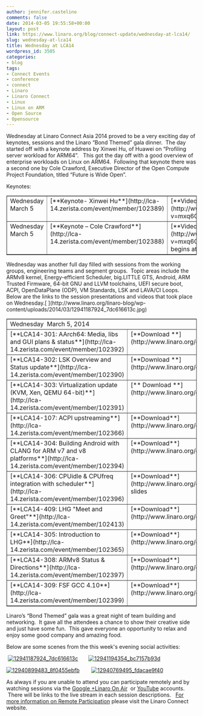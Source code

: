 ```yaml
---
author: jennifer.castelino
comments: false
date: 2014-03-05 19:55:58+00:00
layout: post
link: https://www.linaro.org/blog/connect-update/wednesday-at-lca14/
slug: wednesday-at-lca14
title: Wednesday at LCA14
wordpress_id: 3505
categories:
- blog
tags:
- Connect Events
- conference
- connect
- Linaro
- Linaro Connect
- Linux
- Linux on ARM
- Open Source
- Opensource
---
```


Wednesday at Linaro Connect Asia 2014 proved to be a very exciting day of keynotes, sessions and the Linaro “Bond Themed” gala dinner.  The day started off with a keynote address by Xinwei Hu, of Huawei on “Profiling server workload for ARM64”.   This got the day off with a good overview of enterprise workloads on Linux on ARM64.  Following that keynote there was a second one by Cole Crawford, Executive Director of the Open Compute Project Foundation, titled “Future is Wide Open”.

Keynotes:
<table cellpadding="0" width="774" cellspacing="0" border="1" >
<tbody >
<tr >

<td width="172" valign="top" >Wednesday March 5
</td>

<td width="248" valign="top" >[**Keynote- Xinwei Hu**](http://lca-14.zerista.com/event/member/102389)
</td>

<td width="160" valign="top" >[**Video**](http://www.youtube.com/watch?v=mxq6CI-uKu0)  (YouTube)
</td>

<td width="194" valign="top" >[**Video**** **](http://people.linaro.org/linaro-connect/lca14/videos/03-05-Wednesday/Wednesday%20Keynote%20-%20%2527Profiling%20server%20workload%20for%20ARM64%2527%20%2526%20%2527Cole%20Crawford%20Keynote%2527.mp4)(Linaro Server)
</td>
</tr>
<tr >

<td width="172" valign="top" >Wednesday March 5
</td>

<td width="248" valign="top" >[**Keynote – Cole Crawford**](http://lca-14.zerista.com/event/member/102388)
</td>

<td width="160" valign="top" >[**Video**](http://www.youtube.com/watch?v=mxq6CI-uKu0) (YouTube)* begins at 24:42
</td>

<td width="194" valign="top" >[**Video**](http://people.linaro.org/linaro-connect/lca14/videos/03-05-Wednesday/Wednesday%20Keynote%20-%20%2527Profiling%20server%20workload%20for%20ARM64%2527%20%2526%20%2527Cole%20Crawford%20Keynote%2527.mp4) (Linaro Server)* begins at 24:42
</td>
</tr>
</tbody>
</table>
Wednesday was another full day filled with sessions from the working groups, engineering teams and segment groups.  Topic areas include the ARMv8 kernel, Energy-efficient Scheduler, big.LITTLE GTS, Android, ARM Trusted Firmware, 64-bit GNU and LLVM toolchains, UEFI secure boot, ACPI, OpenDataPlane (ODP), VM Standards, LSK and LAVA/CI Loops.  Below are the links to the session presentations and videos that took place on Wednesday.[
](http://www.linaro.org/linaro-blog/wp-content/uploads/2014/03/12941187924_7dc616613c.jpg)
<table cellpadding="0" width="874" cellspacing="0" border="1" >
<tbody >
<tr >

<td colspan="4" width="874" valign="top" >Wednesday  March 5, 2014
</td>
</tr>
<tr >

<td width="268" valign="top" >[**LCA14-301: AArch64: Media, libs and GUI plans & status**](http://lca-14.zerista.com/event/member/102392)
</td>

<td width="175" valign="top" >[**Download **](http://www.linaro.org/documents/download/99f9812a5239175f07479c370f2f148a5314a5f589be6)slides
</td>

<td width="204" valign="top" >[**Video**](http://www.youtube.com/watch?v=CqbKJyLvcqI) (You Tube)
</td>

<td width="227" valign="top" >[**Video**** **](http://people.linaro.org/linaro-connect/lca14/videos/03-05-Wednesday/LCA14-301-%20AArch64-%20Media%252C%20libs%20and%20GUI%20plans%20%2526%20status.mp4)(Linaro Server)
</td>
</tr>
<tr >

<td width="268" valign="top" >[**LCA14-302: LSK Overview and Status update**](http://lca-14.zerista.com/event/member/102390)
</td>

<td width="175" valign="top" >[**Download **](http://www.linaro.org/documents/download/1f0cb91faa00393731e42fbd58a68443530d0bc728d94)slides
</td>

<td width="204" valign="top" >[**Video**](http://www.youtube.com/watch?v=C2iXPqSIxic) (You Tube)
</td>

<td width="227" valign="top" >[**Video**](http://people.linaro.org/linaro-connect/lca14/videos/03-05-Wednesday/LCA14-302-%20LSK%20Overview%20and%20Status%20update.mp4) (Linaro Server)
</td>
</tr>
<tr >

<td width="268" valign="top" >[**LCA14-303: Virtualization update (KVM, Xen, QEMU 64-bit)**](http://lca-14.zerista.com/event/member/102391)
</td>

<td width="175" valign="top" >[** Download **](http://www.linaro.org/documents/download/92b7dcfba6b8cd97dd976b20d20b2a0a5316345bd66d2)slides
</td>

<td width="204" valign="top" >[**Video**](http://www.youtube.com/watch?v=MflaJtYdKmc) (You Tube)
</td>

<td width="227" valign="top" >[**Video**](http://people.linaro.org/linaro-connect/lca14/videos/03-05-Wednesday/LCA14-303-%20Virtualization%20update%20%2528KVM%252C%20Xen%252C%20QEMU%2064-bit%2529.mp4) (Linaro Server)
</td>
</tr>
<tr >

<td width="268" valign="top" >[**LCA14-107: ACPI upstreaming**](http://lca-14.zerista.com/event/member/102366)
</td>

<td width="175" valign="top" >[**Download**](http://www.linaro.org/documents/download/3f93fcbf09ca9e15ea7b2987efaf18f4530f9716323ac) slides
</td>

<td width="204" valign="top" >[**Video**** **](http://www.youtube.com/watch?v=l3v14bgMpcc)(You Tube)
</td>

<td width="227" valign="top" >[**Video**](http://people.linaro.org/linaro-connect/lca14/videos/03-05-Wednesday/LCA14-107-%20ACPI%20upstreaming.mp4) (Linaro Server)
</td>
</tr>
<tr >

<td width="268" valign="top" >[**LCA14-304: Building Android with CLANG for ARM v7 and v8 platforms**](http://lca-14.zerista.com/event/member/102394)
</td>

<td width="175" valign="top" >[**Download**](http://www.linaro.org/documents/download/940699956e8235ba29ec5ba0ecfc4cee53163e420f209) slides
</td>

<td width="204" valign="top" >[**Video**](http://www.youtube.com/watch?v=xfzyvFCOPdA) (You Tube)
</td>

<td width="227" valign="top" >[**Video**](http://people.linaro.org/linaro-connect/lca14/videos/03-05-Wednesday/LCA14-304-%20Building%20Android%20with%20CLANG%20for%20ARM%20v7%20and%20v8%20platforms.mp4) (Linaro Server)
</td>
</tr>
<tr >

<td width="268" valign="top" >[**LCA14-306: CPUidle & CPUfreq integration with scheduler**](http://lca-14.zerista.com/event/member/102396)
</td>

<td width="175" valign="top" >[**Download**](http://www.linaro.org/documents/download/32a58e6375da6b6a714e5c99d0655ac8531697a2c3b69) slides
</td>

<td width="204" valign="top" >[**Video**](http://www.youtube.com/watch?v=Ug4uQEYwl5s) (You Tube)
</td>

<td width="227" valign="top" >[**Video**](http://people.linaro.org/linaro-connect/lca14/videos/03-05-Wednesday/LCA14-306-%20CPUidle%20%2526%20CPUfreq%20integration%20with%20scheduler.mp4) (Linaro Server)
</td>
</tr>
<tr >

<td width="268" valign="top" >[**LCA14-409: LHG "Meet and Greet"**](http://lca-14.zerista.com/event/member/102413)
</td>

<td width="175" valign="top" >[**Download**](http://www.linaro.org/documents/download/c823427ea5e84565d111baf3aaa29b57530d16ed3fff8) slides
</td>

<td width="204" valign="top" >No Video Available
</td>

<td width="227" valign="top" >No Video Available
</td>
</tr>
<tr >

<td width="268" valign="top" >[**LCA14-305: Introduction to LHG**](http://lca-14.zerista.com/event/member/102365)
</td>

<td width="175" valign="top" >[**Download**](http://www.linaro.org/documents/download/83861a3d1ef8e5b7384d7a2f49887e725310c8bc33ac2) slides
</td>

<td width="204" valign="top" >[**Video**](http://www.youtube.com/watch?v=slOyEFG8nvo) (You Tube)
</td>

<td width="227" valign="top" >[**Video**](http://people.linaro.org/linaro-connect/lca14/videos/03-05-Wednesday/LCA14-305-%20Introduction%20to%20LHG.mp4) (Linaro Server)
</td>
</tr>
<tr >

<td width="268" valign="top" >[**LCA14-308: ARMv8 Status & Directions**](http://lca-14.zerista.com/event/member/102397)
</td>

<td width="175" valign="top" >[**Download**](http://www.linaro.org/documents/download/37f5c01aace010048e2491f149a0379753163f0c567ab) slides
</td>

<td width="204" valign="top" >[**Video**](http://www.youtube.com/watch?v=eSmKRricnvA) (You Tube)
</td>

<td width="227" valign="top" >[**Video**](http://people.linaro.org/linaro-connect/lca14/videos/03-05-Wednesday/LCA14-308-%20ARMv8%20Status%20%2526%20Directions.mp4) (Linaro Server)
</td>
</tr>
<tr >

<td width="268" valign="top" >[**LCA14-309: FSF GCC 4.10**](http://lca-14.zerista.com/event/member/102399)
</td>

<td width="175" valign="top" >[**Download**](http://www.linaro.org/documents/download/aa83e28f8ca3b56d9bc1dfc880ee76d253163fda4ff20) slides
</td>

<td width="204" valign="top" >[**Video**](http://www.youtube.com/watch?v=2DR-0C8t3hk) (You Tube)
</td>

<td width="227" valign="top" >[**Video**](http://people.linaro.org/linaro-connect/lca14/videos/03-05-Wednesday/LCA14-309-%20FSF%20GCC%204.10.mp4) (Linaro Server)
</td>
</tr>
</tbody>
</table>
Linaro’s “Bond Themed” gala was a great night of team building and networking.  It gave all the attendees a chance to show their creative side and just have some fun.  This gave everyone an opportunity to relax and enjoy some good company and amazing food.

Below are some scenes from the this week's evening social activities:

 [![12941187924_7dc616613c](http://www.linaro.org/linaro-blog/wp-content/uploads/2014/03/12941187924_7dc616613c-300x199.jpg)](http://www.linaro.org/linaro-blog/wp-content/uploads/2014/03/12941187924_7dc616613c.jpg)       [![12941194354_bc7157b93d](http://www.linaro.org/linaro-blog/wp-content/uploads/2014/03/12941194354_bc7157b93d-300x199.jpg)](http://www.linaro.org/linaro-blog/wp-content/uploads/2014/03/12941194354_bc7157b93d.jpg)

[![12940899483_8f0455ebfb](http://www.linaro.org/linaro-blog/wp-content/uploads/2014/03/12940899483_8f0455ebfb-300x199.jpg)](http://www.linaro.org/linaro-blog/wp-content/uploads/2014/03/12940899483_8f0455ebfb.jpg)        [![12940769495_fdacae9f40](http://www.linaro.org/linaro-blog/wp-content/uploads/2014/03/12940769495_fdacae9f40-300x199.jpg)](http://www.linaro.org/linaro-blog/wp-content/uploads/2014/03/12940769495_fdacae9f40.jpg)

As always if you are unable to attend you can participate remotely and by watching sessions via the [Google +Linaro On Air](https://plus.google.com/u/0/116754366033915823792/posts)  or [YouTube](http://www.youtube.com/user/LinaroOnAir) accounts.  There will be links to the live stream in each session descriptions.   [For more information on Remote Participation](http://www.linaro.org/connect-lca14/schedule/remote-participation) please visit the Linaro Connect website.
